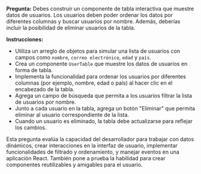 **Pregunta:**
Debes construir un componente de tabla interactiva que muestre datos de usuarios. Los usuarios deben poder ordenar los datos por diferentes columnas y buscar usuarios por nombre. Además, deberías incluir la posibilidad de eliminar usuarios de la tabla.

**Instrucciones:**
- Utiliza un arreglo de objetos para simular una lista de usuarios con campos como `nombre`, `correo electrónico`, `edad` y `país`.
- Crea un componente `UserTable` que muestre los datos de usuarios en forma de tabla.
- Implementa la funcionalidad para ordenar los usuarios por diferentes columnas (por ejemplo, nombre, edad o país) al hacer clic en el encabezado de la tabla.
- Agrega un campo de búsqueda que permita a los usuarios filtrar la lista de usuarios por nombre.
- Junto a cada usuario en la tabla, agrega un botón "Eliminar" que permita eliminar al usuario correspondiente de la lista.
- Cuando un usuario es eliminado, la tabla debe actualizarse para reflejar los cambios.

Esta pregunta evalúa la capacidad del desarrollador para trabajar con datos dinámicos, crear interacciones en la interfaz de usuario, implementar funcionalidades de filtrado y ordenamiento, y manejar eventos en una aplicación React. También pone a prueba la habilidad para crear componentes reutilizables y amigables para el usuario.